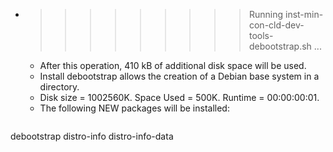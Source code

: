 * >>>>>>>>> Running inst-min-con-cld-dev-tools-debootstrap.sh ...
  * After this operation, 410 kB of additional disk space will be used.
  * Install debootstrap allows the creation of a Debian base system in a directory.
  * Disk size = 1002560K. Space Used = 500K. Runtime = 00:00:00:01.
  * The following NEW packages will be installed:
  ```bash
debootstrap distro-info distro-info-data
  ```
